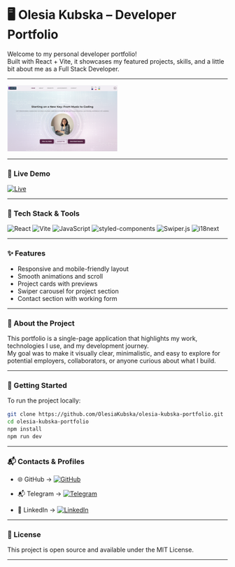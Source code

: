 # 🖥️ Olesia Kubska – Developer Portfolio

Welcome to my personal developer portfolio!  
Built with React + Vite, it showcases my featured projects, skills, and a little bit about me as a Full Stack Developer.

---

<img src="./public/Portfolio.png" alt="Portfolio Preview" width="50%" />

---

### 🔗 Live Demo
[![Live](https://img.shields.io/badge/Live-Demo-brightgreen?style=flat&logo=vercel)](https://olesiakubska.github.io/olesia-kubska-portfolio/)

---

### 🧰 Tech Stack & Tools

![React](https://img.shields.io/badge/-React-61DAFB?logo=react&logoColor=white)
![Vite](https://img.shields.io/badge/-Vite-646CFF?logo=vite&logoColor=white)
![JavaScript](https://img.shields.io/badge/-JavaScript-F7DF1E?logo=javascript&logoColor=black)
![styled-components](https://img.shields.io/badge/styled--components-pink?logo=styled-components&logoColor=white)
![Swiper.js](https://img.shields.io/badge/-Swiper.js-6332F6?logo=swiper&logoColor=white)
![i18next](https://img.shields.io/badge/i18next-localization-26A69A?logo=i18next&logoColor=white)

---

### ✨ Features

- Responsive and mobile-friendly layout  
- Smooth animations and scroll  
- Project cards with previews  
- Swiper carousel for project section  
- Contact section with working form

---

### 🧩 About the Project

This portfolio is a single-page application that highlights my work, technologies I use, and my development journey.  
My goal was to make it visually clear, minimalistic, and easy to explore for potential employers, collaborators, or anyone curious about what I build.

---

### 🚀 Getting Started

To run the project locally:

```bash
git clone https://github.com/OlesiaKubska/olesia-kubska-portfolio.git
cd olesia-kubska-portfolio
npm install
npm run dev
```
---

### 📬 Contacts & Profiles

- 🌐 GitHub → [![GitHub](https://img.shields.io/badge/GitHub-Profile-181717?logo=github&logoColor=white)](https://github.com/OlesiaKubska)

- 📬 Telegram → [![Telegram](https://img.shields.io/badge/Telegram-@olesiakubska-2CA5E0?logo=telegram&logoColor=white)](https://t.me/olesiakubska)

- 💼 LinkedIn → [![LinkedIn](https://img.shields.io/badge/LinkedIn-olesia--kubska-blue?logo=linkedin&logoColor=white)](https://linkedin.com/in/olesia-kubska)

---

### 📄 License
This project is open source and available under the MIT License.

---
